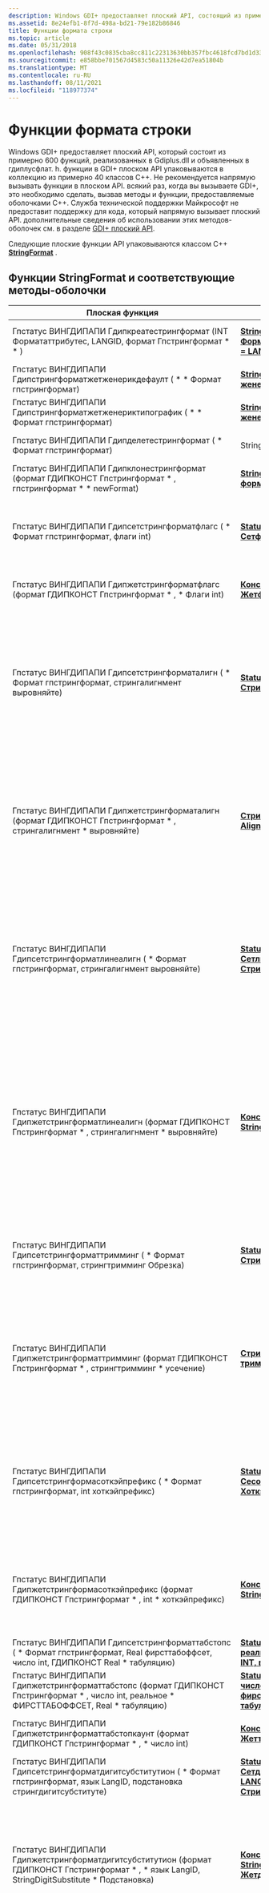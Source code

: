 ```yaml
---
description: Windows GDI+ предоставляет плоский API, состоящий из примерно 600 функций. Эти плоские функции API упаковываются классом C++ StringFormat.
ms.assetid: 8e24efb1-8f7d-498a-bd21-79e182b86846
title: Функции формата строки
ms.topic: article
ms.date: 05/31/2018
ms.openlocfilehash: 908f43c0835cba8cc811c22313630bb357fbc4618fcd7bd1d338d71b53f7a8c1
ms.sourcegitcommit: e858bbe701567d4583c50a11326e42d7ea51804b
ms.translationtype: MT
ms.contentlocale: ru-RU
ms.lasthandoff: 08/11/2021
ms.locfileid: "118977374"
---
```

# <a name="string-format-functions"></a>Функции формата строки

Windows GDI+ предоставляет плоский API, который состоит из примерно 600 функций, реализованных в Gdiplus.dll и объявленных в гдиплусфлат. h. функции в GDI+ плоском API упаковываются в коллекцию из примерно 40 классов C++. Не рекомендуется напрямую вызывать функции в плоском API. всякий раз, когда вы вызываете GDI+, это необходимо сделать, вызвав методы и функции, предоставляемые оболочками C++. Служба технической поддержки Майкрософт не предоставит поддержку для кода, который напрямую вызывает плоский API. дополнительные сведения об использовании этих методов-оболочек см. в разделе [GDI+ плоский API](-gdiplus-flatapi-flat.md).

Следующие плоские функции API упаковываются классом C++ [**StringFormat**](/windows/desktop/api/gdiplusstringformat/nl-gdiplusstringformat-stringformat) .

## <a name="stringformat-functions-and-corresponding-wrapper-methods"></a>Функции StringFormat и соответствующие методы-оболочки



| Плоская функция                                                                                                                                                 | Метод-оболочка                                                                                                                                                                                             | Remarks                                                                                                                                                                                                                                                                                                                                                                                                                   |
|---------------------------------------------------------------------------------------------------------------------------------------------------------------|------------------------------------------------------------------------------------------------------------------------------------------------------------------------------------------------------------|---------------------------------------------------------------------------------------------------------------------------------------------------------------------------------------------------------------------------------------------------------------------------------------------------------------------------------------------------------------------------------------------------------------------------|
| Гпстатус ВИНГДИПАПИ Гдипкреатестрингформат (INT Формататтрибутес, LANGID, формат Гпстрингформат \* \* )<br/>                                     | [**StringFormat:: StringFormat (в INT Форматфлагс = 0, в LANGID Language = LANG \_ нейтральная)**](/windows/win32/api/gdiplusstringformat/nf-gdiplusstringformat-stringformat-stringformat(inint_inlangid))<br/>                              | Создает объект [**StringFormat**](/windows/desktop/api/gdiplusstringformat/nl-gdiplusstringformat-stringformat) на основе флагов формата строки и языка.                                                                                                                                                                                                                                                                                                   |
| Гпстатус ВИНГДИПАПИ Гдипстрингформатжетженерикдефаулт ( \* \* Формат гпстрингформат)<br/>                                                                   | [**StringFormat \* StringFormat:: женерикдефаулт ()**](/windows/desktop/api/Gdiplusstringformat/nf-gdiplusstringformat-stringformat-genericdefault)<br/>                                                                                            | Создает универсальный объект [**StringFormat**](/windows/desktop/api/gdiplusstringformat/nl-gdiplusstringformat-stringformat) по умолчанию.                                                                                                                                                                                                                                                                                                                              |
| Гпстатус ВИНГДИПАПИ Гдипстрингформатжетженериктипографик ( \* \* Формат гпстрингформат)<br/>                                                               | [**StringFormat \* StringFormat:: женериктипографик ()**](/windows/desktop/api/Gdiplusstringformat/nf-gdiplusstringformat-stringformat-generictypographic)<br/>                                                                                    | Создает универсальный, типографский объект [**StringFormat**](/windows/desktop/api/gdiplusstringformat/nl-gdiplusstringformat-stringformat) .                                                                                                                                                                                                                                                                                                                          |
| Гпстатус ВИНГДИПАПИ Гдипделетестрингформат ( \* Формат гпстрингформат)<br/>                                                                                | StringFormat:: ~ StringFormat () <br/>                                                                                                                                                                  | Высвобождает ресурсы, используемые объектом [**StringFormat**](/windows/desktop/api/gdiplusstringformat/nl-gdiplusstringformat-stringformat) .                                                                                                                                                                                                                                                                                                                          |
| Гпстатус ВИНГДИПАПИ Гдипклонестрингформат (формат ГДИПКОНСТ Гпстрингформат \* , гпстрингформат \* \* newFormat)<br/>                                         | [**StringFormat:: StringFormat (в формате const StringFormat \* )**](/windows/win32/api/gdiplusstringformat/nf-gdiplusstringformat-stringformat-stringformat(conststringformat_))<br/>                                                                        | Создает объект [**StringFormat**](/windows/desktop/api/gdiplusstringformat/nl-gdiplusstringformat-stringformat) из другого объекта **StringFormat** .                                                                                                                                                                                                                                                                                                          |
| Гпстатус ВИНГДИПАПИ Гдипсетстрингформатфлагс ( \* Формат гпстрингформат, флаги int)<br/>                                                                   | [**Status StringFormat:: Сетформатфлагс (в флагах INT)**](/windows/desktop/api/Gdiplusstringformat/nf-gdiplusstringformat-stringformat-setformatflags)<br/>                                                                                  | Задает флаги формата для этого объекта [**StringFormat**](/windows/desktop/api/gdiplusstringformat/nl-gdiplusstringformat-stringformat) . Флаги формата определяют большинство характеристик объекта **StringFormat** .                                                                                                                                                                                                                                     |
| Гпстатус ВИНГДИПАПИ Гдипжетстрингформатфлагс (формат ГДИПКОНСТ Гпстрингформат \* , \* Флаги int)<br/>                                                       | [**Константа INT StringFormat:: Жетформатфлагс ()**](/windows/desktop/api/Gdiplusstringformat/nf-gdiplusstringformat-stringformat-getformatflags)<br/>                                                                                                 | Возвращает флаги формата строки для данного объекта [**StringFormat**](/windows/desktop/api/gdiplusstringformat/nl-gdiplusstringformat-stringformat) .                                                                                                                                                                                                                                                                                                                   |
| Гпстатус ВИНГДИПАПИ Гдипсетстрингформаталигн ( \* Формат гпстрингформат, стрингалигнмент выровняйте)<br/>                                                       | [**Status StringFormat:: Сеталигнмент (в Стрингалигнмент выровняйте)**](/windows/desktop/api/Gdiplusstringformat/nf-gdiplusstringformat-stringformat-setalignment)<br/>                                                                          | Задает выравнивание линии для данного объекта [**StringFormat**](/windows/desktop/api/gdiplusstringformat/nl-gdiplusstringformat-stringformat) относительно источника прямоугольника макета. Параметр выравнивания линии определяет способ выравнивания строки по вертикали в прямоугольнике макета. Для размещения отображаемой строки используется прямоугольник макета.                                                                                                       |
| Гпстатус ВИНГДИПАПИ Гдипжетстрингформаталигн (формат ГДИПКОНСТ Гпстрингформат \* , стрингалигнмент \* выровняйте)<br/>                                           | [**Стрингалигнмент StringFormat:: Alignment () const**](/windows/desktop/api/Gdiplusstringformat/nf-gdiplusstringformat-stringformat-getalignment)<br/>                                                                                         | Возвращает элемент перечисления [**стрингалигнмент**](/windows/desktop/api/Gdiplusenums/ne-gdiplusenums-stringalignment) , указывающий Выравнивание символов данного объекта [**StringFormat**](/windows/desktop/api/gdiplusstringformat/nl-gdiplusstringformat-stringformat) относительно источника прямоугольника макета. Для размещения отображаемой строки используется прямоугольник макета.                                                                                               |
| Гпстатус ВИНГДИПАПИ Гдипсетстрингформатлинеалигн ( \* Формат гпстрингформат, стрингалигнмент выровняйте)<br/>                                                   | [**Status StringFormat:: Сетлинеалигнмент (в Стрингалигнмент выровняйте)**](/windows/desktop/api/Gdiplusstringformat/nf-gdiplusstringformat-stringformat-setlinealignment)<br/>                                                                  | Задает выравнивание линии для данного объекта [**StringFormat**](/windows/desktop/api/gdiplusstringformat/nl-gdiplusstringformat-stringformat) относительно источника прямоугольника макета. Параметр выравнивания линии определяет способ выравнивания строки по вертикали в прямоугольнике макета. Для размещения отображаемой строки используется прямоугольник макета.                                                                                                       |
| Гпстатус ВИНГДИПАПИ Гдипжетстрингформатлинеалигн (формат ГДИПКОНСТ Гпстрингформат \* , стрингалигнмент \* выровняйте)<br/>                                       | [**Константа Стрингалигнмент StringFormat:: Жетлинеалигнмент ()**](/windows/desktop/api/Gdiplusstringformat/nf-gdiplusstringformat-stringformat-getlinealignment)<br/>                                                                                 | Возвращает элемент перечисления [**стрингалигнмент**](/windows/desktop/api/Gdiplusenums/ne-gdiplusenums-stringalignment) , указывающий выравнивание линий данного объекта [**StringFormat**](/windows/desktop/api/gdiplusstringformat/nl-gdiplusstringformat-stringformat) относительно источника прямоугольника макета. Параметр выравнивания линии определяет способ выравнивания строки по вертикали в прямоугольнике макета. Для размещения отображаемой строки используется прямоугольник макета. |
| Гпстатус ВИНГДИПАПИ Гдипсетстрингформаттримминг ( \* Формат гпстрингформат, стрингтримминг Обрезка)<br/>                                                | [**Status StringFormat:: Сеттримминг (в Стрингтримминг обрезке)**](/windows/desktop/api/Gdiplusstringformat/nf-gdiplusstringformat-stringformat-settrimming)<br/>                                                                       | Задает стиль усечения для данного объекта [**StringFormat**](/windows/desktop/api/gdiplusstringformat/nl-gdiplusstringformat-stringformat) . Стиль обрезки определяет способ обрезки строки таким образом, чтобы он поместился в прямоугольник макета.                                                                                                                                                                                                                          |
| Гпстатус ВИНГДИПАПИ Гдипжетстрингформаттримминг (формат ГДИПКОНСТ Гпстрингформат \* , стрингтримминг \* усечение)<br/>                                    | [**Стрингтримминг StringFormat:: триммер () const**](/windows/desktop/api/Gdiplusstringformat/nf-gdiplusstringformat-stringformat-gettrimming)<br/>                                                                                            | Возвращает элемент перечисления [**стрингтримминг**](/windows/desktop/api/Gdiplusenums/ne-gdiplusenums-stringtrimming) , указывающий стиль обрезки данного объекта [**StringFormat**](/windows/desktop/api/gdiplusstringformat/nl-gdiplusstringformat-stringformat) . Стиль обрезки определяет способ обрезки символов из строки, которая слишком велика для заполнения прямоугольника макета.                                                                                                |
| Гпстатус ВИНГДИПАПИ Гдипсетстрингформасоткэйпрефикс ( \* Формат гпстрингформат, int хоткэйпрефикс)<br/>                                                     | [**Status StringFormat:: Сесоткэйпрефикс (в Хоткэйпрефикс Хоткэйпрефикс)**](/windows/desktop/api/Gdiplusstringformat/nf-gdiplusstringformat-stringformat-sethotkeyprefix)<br/>                                                         | Задает тип обработки, выполняемой над строкой при обнаружении префикса горячей клавиши, амперсанда (&). Амперсанд называется префиксом горячих клавиш и может использоваться для обозначения определенных ключей в качестве горячих клавиш.                                                                                                                                                                                                    |
| Гпстатус ВИНГДИПАПИ Гдипжетстрингформасоткэйпрефикс (формат ГДИПКОНСТ Гпстрингформат \* , int \* хоткэйпрефикс)<br/>                                         | [**Константа Хоткэйпрефикс StringFormat:: Жесоткэйпрефикс ()**](/windows/desktop/api/Gdiplusstringformat/nf-gdiplusstringformat-stringformat-gethotkeyprefix)<br/>                                                                                      | Возвращает элемент перечисления [**хоткэйпрефикс**](/windows/desktop/api/Gdiplusenums/ne-gdiplusenums-hotkeyprefix) , указывающий тип обработки, выполняемой над строкой при обнаружении префикса горячего ключа, амперсанда (&).                                                                                                                                                                                                        |
| Гпстатус ВИНГДИПАПИ Гдипсетстрингформаттабстопс ( \* Формат гпстрингформат, Real фирсттабоффсет, число int, ГДИПКОНСТ Real \* табуляцию)<br/>                | [**Status StringFormat:: Сеттабстопс (в реальных Фирсттабоффсет, в числе INT, в const REAL \* табуляцию)**](/windows/desktop/api/Gdiplusstringformat/nf-gdiplusstringformat-stringformat-settabstops)<br/>            | Задает смещение для табуляции в этом объекте [**StringFormat**](/windows/desktop/api/gdiplusstringformat/nl-gdiplusstringformat-stringformat) .                                                                                                                                                                                                                                                                                                                  |
| Гпстатус ВИНГДИПАПИ Гдипжетстрингформаттабстопс (формат ГДИПКОНСТ Гпстрингформат \* , число int, реальное \* ФИРСТТАБОФФСЕТ, Real \* табуляцию)<br/>              | [**Status StringFormat:: Жеттабстопс (в числе INT, OUT ВЕЩЕСТВЕНная \* фирсттабоффсет, out Real \* табуляцию) const**](/windows/desktop/api/Gdiplusstringformat/nf-gdiplusstringformat-stringformat-gettabstops)<br/>        | Возвращает смещение позиции табуляции в этом объекте [**StringFormat**](/windows/desktop/api/gdiplusstringformat/nl-gdiplusstringformat-stringformat) .                                                                                                                                                                                                                                                                                                               |
| Гпстатус ВИНГДИПАПИ Гдипжетстрингформаттабстопкаунт (формат ГДИПКОНСТ Гпстрингформат \* , \* число int)<br/>                                               | [**Константа INT StringFormat:: Жеттабстопкаунт ()**](/windows/desktop/api/Gdiplusstringformat/nf-gdiplusstringformat-stringformat-gettabstopcount)<br/>                                                                                               | Возвращает число смещений табуляции в данном объекте [**StringFormat**](/windows/desktop/api/gdiplusstringformat/nl-gdiplusstringformat-stringformat) .                                                                                                                                                                                                                                                                                                             |
| Гпстатус ВИНГДИПАПИ Гдипсетстрингформатдигитсубститутион ( \* Формат гпстрингформат, язык LangID, подстановка стрингдигитсубституте)<br/>               | [**Status StringFormat:: Сетдигитсубститутион (на языке LANGID в подстановке Стрингдигитсубституте)**](/windows/desktop/api/Gdiplusstringformat/nf-gdiplusstringformat-stringformat-setdigitsubstitution)<br/>           | Задает метод подстановки цифр и язык, соответствующий заменяющим цифрам.                                                                                                                                                                                                                                                                                                                            |
| Гпстатус ВИНГДИПАПИ Гдипжетстрингформатдигитсубститутион (формат ГДИПКОНСТ Гпстрингформат \* , \* язык LangID, StringDigitSubstitute \* Подстановка)<br/> | [**Константа Стрингдигитсубституте StringFormat:: Жетдигитсубститутионмесод ()**](/windows/desktop/api/Gdiplusstringformat/nf-gdiplusstringformat-stringformat-getdigitsubstitutionmethod)<br/>                                                      | Возвращает элемент перечисления [**стрингдигитсубституте**](/windows/desktop/api/Gdiplusenums/ne-gdiplusenums-stringdigitsubstitute) , указывающий метод подстановки цифр, используемый этим объектом [**StringFormat**](/windows/desktop/api/gdiplusstringformat/nl-gdiplusstringformat-stringformat) .<br/> Параметр *Language* в плоской функции представляет собой 16-разрядное значение, указывающее используемый язык.<br/>                                                     |
| Гпстатус ВИНГДИПАПИ Гдипжетстрингформатмеасураблечарактерранжекаунт (формат ГДИПКОНСТ GpStringFormat \* , \* число int)<br/>                             | [**INT StringFormat:: Жетмеасураблечарактерранжекаунт ()**](/windows/desktop/api/Gdiplusstringformat/nf-gdiplusstringformat-stringformat-getmeasurablecharacterrangecount)<br/>                                                                   | Возвращает число диапазонов измеряемых символов, которые в настоящее время заданы. Заданные диапазоны символов можно измерять в строке с помощью метода [**Graphics:: меасуречарактерранжес**](/windows/desktop/api/Gdiplusgraphics/nf-gdiplusgraphics-graphics-measurecharacterranges) .                                                                                                                |
| Гпстатус ВИНГДИПАПИ Гдипсетстрингформатмеасураблечарактерранжес ( \* Формат гпстрингформат, int rangeCount, GDIPCONST CharacterRange \* Ranges)<br/>     | [**Status StringFormat:: Сетмеасураблечарактерранжес (в INT Ранжекаунт, IN const Чарактерранже \* Ranges)**](/windows/desktop/api/Gdiplusstringformat/nf-gdiplusstringformat-stringformat-setmeasurablecharacterranges)<br/> | Задает ряд диапазонов символов для этого объекта StringFormat, который, в строке, может измеряться методом [**Graphics:: меасуречарактерранжес**](/windows/desktop/api/Gdiplusgraphics/nf-gdiplusgraphics-graphics-measurecharacterranges) .                                                                                                                                                    |



 

 

 
